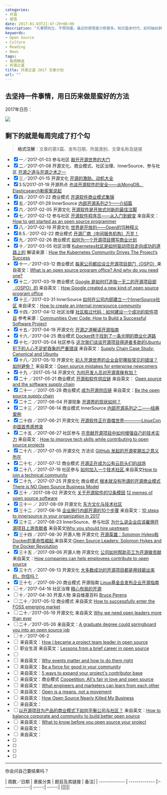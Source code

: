 ```yaml
---
categories:
- 开源
- 感悟
date: 2017-01-03T21:47:20+08:00
description: "凡事预则立，不预则废。最近的感悟是少即是多。知识盈余时代，如何抽丝剥茧阐述真理才能赢得信任。2017年，开始经营“开源之道”，撰写或翻译自认为有价值的文章，每周一篇，共52篇。此为具体表格。"
keywords:
- Open Source
- Culture
- Reading
- News
tags:
- 每周精选
- 开源之道
title: 开源之道 2017 文章计划
url: ""
---
```


## 去坚持一件事情，用日历来做是蛮好的方法

2017年日历：

![](https://raw.githubusercontent.com/OCselected/ttoos/master/static/media/2017_calendar.jpeg)


## 剩下的就是每周完成了打个勾

> **格式注解**：文章的第X篇、发布日期、所属类别、文章名称及链接

- [x]  一／2017-01-03   参与社区 [敲开开源世界的大门](http://www.ocselected.org/posts/advice_for_building_a_career_in_open_source/)
- [x] 二／2017-01-08 开源文化、商业模式、社区治理、InnerSource、参与社区 [开源之道与开源之术之一](http://www.ocselected.org/posts/open_source_tao_and_way/open_source_tao_and_way_0)
- [x] 三／2017-01-15 开源文化 [开源的激励、动机大全](http://www.ocselected.org/posts/motivations_for_consuming_or_publishing_oss/)
- [x] 3.5/2017-01-19 开源热点 [也谈开源软件的安全——从MongDB、Elasticsearch勒索案说起](http://www.ocselected.org/posts/Event_analysis/Security_MongoDB_ElasticSearch/)
- [x] 四／2017-01-22 商业模式 [开源软件商业模式集锦](http://www.ocselected.org/posts/Business_model/opensource_business_model_overview/)
- [x] 五／2017-01-29 InnerSource [内部开源系列之1——介绍篇](http://www.ocselected.org/posts/innersource/introduction_of_innersource/)
- [x] 六／2017-02-05 开源文化 [开源软件是开放式创新的最佳注脚](http://www.ocselected.org/posts/Naming_OpenSource_and_Marketing_2/)
- [x] 七／2017-02-12 参与社区 [开源软件程序员——从入门到蜕变](http://www.ocselected.org/posts/contribute_to_community/how_to_get_started_as_an_open_source_programmer) 来自英文：[How to get started as an open source programmer](https://opensource.com/article/17/1/how-get-started-open-source-programmer)
- [x] 八／2017-02-19 开源文化 [世界是开放的——Open的15种释义](http://www.ocselected.org/posts/opensource_culture/fifty_shades_of_open/)
- [x] 8.5／2017-02-22  商业模式 [开源厂商（中间服务机构）万岁！](http://www.ocselected.org/posts/business_model/long_live_open_source_company/)
- [x] 九／2017-02-26 商业模式 [如何为一个开源项目撰写商业计划]()
- [x] 十／2017-03-05 社区治理 [Kubernetes社区是如何驱动项目走向成功的道路上的](http://www.ocselected.org/posts/contribute_to_community/how-the_kubernetes_community_drives_the_project_success/) 解读来源：[How the Kubernetes Community Drives The Project’s Success](https://www.linux.com/news/learn/kubernetes/kubernetes-community-drives-projects-success)
- [x] 十一／2017-03-12 商业模式 [每家公司都应设立开源项目部门（OSPO）](http://www.ocselected.org/posts/business_model/whats_open_source_program_office/)来自英文：[What is an open source program office? And why do you need one?](https://opensource.com/business/16/5/whats-open-source-program-office)
- [x] 十二／2017-03-19 商业模式 [Google 是如何打造独一无二的开源项目部（OSPO）的](http://www.ocselected.org/posts/business_model/how_google_created_new_kind_of_ospo/) 来自英文：[How Google created a new kind of open source program office](https://opensource.com/business/16/9/google-open-source-program-office)
- [x] 十三／2017-03-31 InnerSource [如何在公司内部建立一个InnerSource社区](http://www.ocselected.org/posts/innersource/how_to_create_an_innersource_community/) 来自译文：[How to create an internal innersource community](https://opensource.com/life/16/11/create-internal-innersource-community)
- [x] 十四／2017-04-12 社区治理 [社区胜过代码：如何建设一个成功的软件项目](http://www.ocselected.org/posts/opensource_culture/communities_over_code/) 参考来源：[Communities Over Code: How to Build a Successful Software Project](https://www.linux.com/news/event/LCNA/2016/communities-over-code-how-build-successful-software-project-0)
- [x] 十五／2017-04-19 开源文化 [开源之道解读开源指南](http://www.ocselected.org/posts/opensource_culture/opensource_guide/overview/)
- [x] 十六／2017-04-25 商业模式 [Docker终于找到了一条光明的商业化道路](http://www.ocselected.org/posts/event_analysis/Docker_spin_of_moby/)
- [x] 十七／2017-05-04 社区参与 [这次我们谈谈开源项目得道者多助的Ubuntu犯下的人心不足蛇吞象的严重错误](http://www.ocselected.org/posts/supply_chain/supply_chain_case_study_ubuntu/) 来自英文：[Supply Chain Case Study: Canonical and Ubuntu](https://osenetwork.com/2017/04/27/supply-chain-case-study-canonical-and-ubuntu/)
- [x] 十八／2017-05-10 开源文化 [初入开源世界的企业会犯哪些常见的错误？如何避免？](http://www.ocselected.org/posts/business_model/opensource_mistake_for_enterprise_newcomers/) 来自英文：[Open source mistakes for enterprise newcomers](https://www.oreilly.com/ideas/open-source-mistakes-for-enterprise-newcomers?imm_mid=0f141e&cmp=em-prog-na-na-newsltr_20170429)
- [x] 十九 ／2017-05-14 开源文化 [为何开发人员对开源青睐有加？](http://www.ocselected.org/posts/opensource_culture/why_craftman_like_opensource/)
- [x] 二十 ／2017-05-21 商业模式 [开源和软件供应链](http://www.ocselected.org/posts/supply_chain/opensource_and_software_supply_chain/)  来自英文： [Open source and the software supply chain](https://opensource.com/article/16/12/open-source-software-supply-chain)
- [x] 二十一 ／2017-05-28 商业模式 [成为开源供应链](http://www.ocselected.org/posts/supply_chain/be_opensource_supply_chain/) 来自英文：[Be the open source supply chain](https://opensource.com/article/17/1/be-open-source-supply-chain)
- [x] 二十二 ／2017-06-04 开源现象 [开源界的现状如何？](http://www.ocselected.org/posts/event_analysis/github_open_source_survey_2017/)
- [x] 二十三 ／2017-06-14 商业模式 InnerSource [内部开源系列之二——经典案例](http://www.ocselected.org/posts/innersource/use_case_of_innersource/)
- [x] 二十四 ／2017-06-21 开源文化 [开源软件正在吞噬世界————LinuxCon中国首秀感想录](http://www.ocselected.org/posts/event_analysis/LC3_china_story/)
- [x] 二十五 ／2017-06-27 社区参与 [在贡献开源项目中如何增强自己的技术实力](http://www.ocselected.org/posts/contribute_to_community/how_to_improve_tech_skill_while_contributing_to_open_source_project/) 来自英文：[How to improve tech skills while contributing to open source projects](https://opensource.com/life/16/1/open-source-skills)
- [x] 二十六 ／2017-07-05 开源文化 方法论 [GitHub 发起的开源星期五之意义所在](http://www.ocselected.org/posts/opensource_culture/github_opensource_friday_meaning/)
- [x] 二十七 ／2017-07-12 商业模式 [开源正在成为公有云巨头们的战场](http://www.ocselected.org/posts/Business_model/Open_Source_Is_Battle_field_of_Public_Cloud/)
- [x] 二十八 ／2017-07-19 社区参与 [如何加入一个技术社区](http://www.ocselected.org/posts/contribute_to_community/how_to_join_technical_community/),来自英文[How to join a technical community](https://opensource.com/article/17/1/how-join-technical-community)
- [x] 二十九 ／2017-07-25 开源文化 商业模式 [根本就没有所谓的开源商业模式](http://www.ocselected.org/posts/Business_model/there_is_no_open_source_business_model)[There is NO Open Source Business Model](https://medium.com/@stephenrwalli/there-is-no-open-source-business-model-cdc4cc20238)
- [x] 三十 ／2017-08-02 开源文化 [关于开源软件的12条模因](http://www.ocselected.org/posts/business_model/12-memes-explain-open-source-software/) [12 memes of open source software](https://opensource.com/business/16/4/12-memes-explain-open-source-software)
- [x] 三十一 ／ 2017-08-09 开源文化 [东方文化与技术社区](http://www.ocselected.org/posts/opensource_culture/culture_and_community/)
- [x] 三十二 ／2017-08-16  [企业施行内部开源的10个步骤](http://www.ocselected.org/posts/innersource/10_steps_to_innersource_in_your_organization/) 来自英文：[10 steps to innersource in your organization in 2017](https://opensource.com/article/17/1/yearbook-10-steps-innersource-your-organization)
- [x] 三十三 ／2017-08-23 InnerSource、参与社区  [为什么说企业应该雇佣开源项目上游贡献者](http://www.ocselected.org/posts/innersource/why_you_should_hire_upstream/) 来自英文[Why you should hire upstream](http://superuser.openstack.org/articles/hire-upstream-first/)
- [x] 三十四 ／2017-08-30 开源人物 开源文化 [开源英雄：Solomon Hykes和Docker的革命性崛起
](http://www.ocselected.org/posts/opensource_leader/Solomon_Hykes_and_The_Docker_Revolution/) 来自英文:[Open Source Leaders: Solomon Hykes and the Docker Revolution](https://thenewstack.io/solomon-hykes-leader-open-source-world-needs/)
- [x] 三十五 ／2017-09-06 开源人物 开源文化 [公司如何帮助员工为开源做贡献](http://www.ocselected.org/posts/contribute_to_community/how_companies_can_help_employees_contribute_to_open_source/) 来自英文：[How companies can help employees contribute to open source](https://opensource.com/business/17/1/how-companies-contribute-open-source)
- [x] 三十六 ／2017-09-13 开源文化 [大多数成功的开源项目都是用钱砸出来的，你信吗？](http://www.ocselected.org/posts/opensource_culture/structure_and_funding_are_key_opensource_growth/)
- [x] 三十七 ／2017-09-20 商业模式 开源指南 [Linux基金会发布企业开源指南](http://www.ocselected.org/posts/Business_model/Linux_Foundation_product_open_sourceg_guide_enterprise/)
- [ ] 十／2017-04-16 社区治理 [精心布局的开源]()
- [ ] 十／2017-04-30 开源人物 []() 来自维基百科 [Bruce Perens](https://en.wikipedia.org/wiki/Bruce_Perens)
- [ ] 二十／2017-05-12 商业模式 []() 来自英文 [How to successfully enter the FOSS emerging market](https://opensource.com/article/17/1/cultivating-business-foss-market)
- [ ] 二十／2017-05-19 开源文化 []() 来自英文 [Why we need open leaders more than ever](https://opensource.com/open-organization/17/2/need-open-leaders-more-ever)
- [ ] 二十／2017-05-26  []() 来自英文：[A graduate degree could springboard you into an open source job](https://opensource.com/article/17/1/grad-school-open-source-academic-lab)
- [ ] 十／2017-06-2
- [ ] []() 来自英文：[How I became a project team leader in open source](https://opensource.com/article/17/2/my-open-source-story-leader)
- [ ] []() 职业生涯 来自英文：[Lessons from a brief career in open source](https://opensource.com/article/17/2/preparing-career-open-source)
- [ ] []()
- [ ] []() 来自英文：[Why events matter and how to do them right](https://opensource.com/article/17/1/drupal-sibera)
- [ ] []() 来自英文：[Be a force for good in your community](https://opensource.com/open-organization/17/1/force-for-good-community)
- [ ] []() 来自英文：[5 ways to expand your project's contributor base](https://opensource.com/article/17/1/expand-project-contributor-base)
- [ ] []() 来自英文：商业模式 [Coopetition: All's fair in love and open source](https://opensource.com/article/16/12/alls-fair-love-and-open-source)
- [ ] []() 来自英文：[What engineers and marketers can learn from each other](https://opensource.com/open-organization/17/1/engineers-marketers-can-learn)
- [ ] []() 来自英文：[Open is a means, not a movement](https://opensource.com/open-organization/16/10/open-means-not-movement)
- [ ] []() 来自英文：[How Open Source Nearly Killed My Business](https://www.business.com/articles/john-rampton-open-source-software-risks/)
- [ ] []() 来自英文：
- [ ] [以开源项目为产品的商业模式下如何平衡公司与社区？]() 来自英文：[How to balance corporate and community to build better open source](http://superuser.openstack.org/articles/corporate-vs-community-better-open-source)
- [ ] []() 来自英文：[What to know before you open source your project](https://opensource.com/article/17/6/what-know-you-open-source-your-project)
- [ ] []() 来自英文：[]()
- [ ] []() 来自英文：[]()
- [ ]
- [ ]
- [ ]
- [ ]

-------
你会问自己要结果吗？

 |  周数／日期    |     隶属分类       | 题目及其链接 | 备注|
| -------------  | ------------- |:-------------:| -----:| -----:|
||||||
